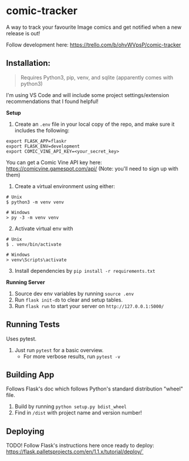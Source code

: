 # comic-tracker

A way to track your favourite Image comics and get notified when a new release is out!

Follow development here: https://trello.com/b/ohvWVpsP/comic-tracker

## Installation:

> Requires Python3, pip, venv, and sqlite (apparently comes with python3)

I'm using VS Code and will include some project settings/extension recommendations that I found helpful!

**Setup**


1. Create an `.env` file in your local copy of the repo, and make sure it includes the following:

```
export FLASK_APP=flaskr
export FLASK_ENV=development
export COMIC_VINE_API_KEY=<your_secret_key>
```

You can get a Comic Vine API key here: https://comicvine.gamespot.com/api/ (Note: you'll need to sign up with them)

1. Create a virtual environment using either:

```
# Unix
$ python3 -m venv venv

# Windows
> py -3 -m venv venv
```

2. Activate virtual env with

```
# Unix
$ . venv/bin/activate

# Windows
> venv\Scripts\activate
```

3. Install dependencies by `pip install -r requirements.txt`

**Running Server**
1. Source dev env variables by running `source .env`
1. Run `flask init-db` to clear and setup tables.
1. Run `flask run` to start your server on `http://127.0.0.1:5000/`

## Running Tests
Uses pytest.

1. Just run `pytest` for a basic overview.
    + For more verbose results, run `pytest -v`

## Building App

Follows Flask's doc which follows Python's standard distribution "wheel" file.

1. Build by running `python setup.py bdist_wheel`
1. Find in `/dist` with project name and version number!

## Deploying

TODO! Follow Flask's instructions here once ready to deploy: https://flask.palletsprojects.com/en/1.1.x/tutorial/deploy/`
